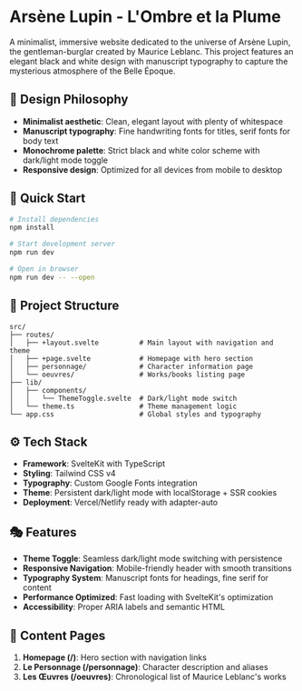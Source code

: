 # Arsène Lupin - L'Ombre et la Plume

A minimalist, immersive website dedicated to the universe of Arsène Lupin, the gentleman-burglar created by Maurice Leblanc. This project features an elegant black and white design with manuscript typography to capture the mysterious atmosphere of the Belle Époque.

## 🎨 Design Philosophy

- **Minimalist aesthetic**: Clean, elegant layout with plenty of whitespace
- **Manuscript typography**: Fine handwriting fonts for titles, serif fonts for body text
- **Monochrome palette**: Strict black and white color scheme with dark/light mode toggle
- **Responsive design**: Optimized for all devices from mobile to desktop

## 🚀 Quick Start

```bash
# Install dependencies
npm install

# Start development server
npm run dev

# Open in browser
npm run dev -- --open
```

## 📁 Project Structure

```
src/
├── routes/
│   ├── +layout.svelte          # Main layout with navigation and theme
│   ├── +page.svelte            # Homepage with hero section
│   ├── personnage/             # Character information page
│   └── oeuvres/                # Works/books listing page
├── lib/
│   ├── components/
│   │   └── ThemeToggle.svelte  # Dark/light mode switch
│   └── theme.ts                # Theme management logic
└── app.css                     # Global styles and typography
```

## ⚙️ Tech Stack

- **Framework**: SvelteKit with TypeScript
- **Styling**: Tailwind CSS v4
- **Typography**: Custom Google Fonts integration
- **Theme**: Persistent dark/light mode with localStorage + SSR cookies
- **Deployment**: Vercel/Netlify ready with adapter-auto

## 🎭 Features

- **Theme Toggle**: Seamless dark/light mode switching with persistence
- **Responsive Navigation**: Mobile-friendly header with smooth transitions
- **Typography System**: Manuscript fonts for headings, fine serif for content
- **Performance Optimized**: Fast loading with SvelteKit's optimization
- **Accessibility**: Proper ARIA labels and semantic HTML

## 📖 Content Pages

1. **Homepage (/)**: Hero section with navigation links
2. **Le Personnage (/personnage)**: Character description and aliases
3. **Les Œuvres (/oeuvres)**: Chronological list of Maurice Leblanc's works

